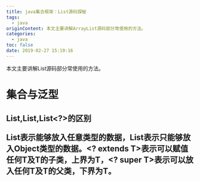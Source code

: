 ```yaml
---
title: java集合框架：List源码探秘
tags:
  - java
originContent: 本文主要讲解ArrayList源码部分常使用的方法。
categories:
  - java
toc: false
date: 2019-02-27 15:19:16
---
```


本文主要讲解List源码部分常使用的方法。
<!-- more -->
# 集合与泛型
## List,List<Object>,List<?>的区别
List表示能够放入任意类型的数据，List<Object>表示只能够放入Object类型的数据。<? extends T>表示可以赋值任何T及T的子类，上界为T，<? super T>表示可以放入任何T及T的父类，下界为T。
